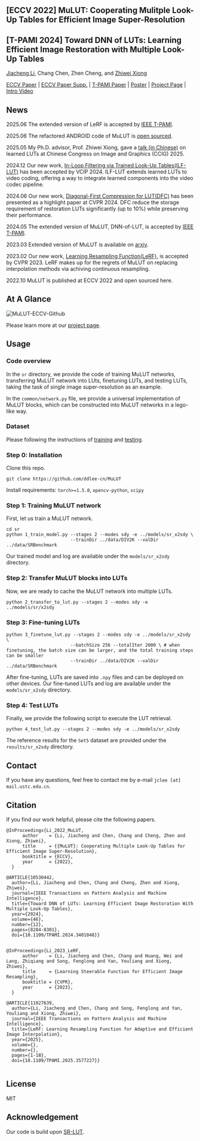 ## [ECCV 2022] MuLUT: Cooperating Mulitple Look-Up Tables for Efficient Image Super-Resolution
## [T-PAMI 2024] Toward DNN of LUTs: Learning Efficient Image Restoration with Multiple Look-Up Tables

[Jiacheng Li](http://ddlee-cn.github.io), Chang Chen, Zhen Cheng, and [Zhiwei Xiong](http://staff.ustc.edu.cn/~zwxiong)


[ECCV Paper](https://www.ecva.net/papers/eccv_2022/papers_ECCV/papers/136780234.pdf) | [ECCV Paper Supp.](https://www.ecva.net/papers/eccv_2022/papers_ECCV/papers/136780234-supp.pdf) | [T-PAMI Paper](https://ieeexplore.ieee.org/document/10530442/) | [Poster](https://mulut.pages.dev/static/MuLUT-Poster-ECCV22.pdf) | [Project Page](https://mulut.pages.dev) | [Intro Video](https://youtu.be/xmvQYW7dtaE)

## News


2025.06 The extended version of LeRF is accepted by [IEEE T-PAMI](https://ieeexplore.ieee.org/document/11027639).

2025.06 The refactored ANDROID code of MuLUT is [open sourced](https://github.com/ddlee-cn/MuLUT-Android).

2025.05 My Ph.D. advisor, Prof. Zhiwei Xiong, gave a [talk (in Chinese)](https://ccig.csig.org.cn/2025/6874/list.html#:~:text=%E6%8A%A5%E5%91%8A%E9%A2%98%E7%9B%AE%EF%BC%9A%20%E5%9F%BA%E4%BA%8E%E5%8F%AF%E5%AD%A6%E4%B9%A0%E6%9F%A5%E6%89%BE%E8%A1%A8%E7%9A%84%E9%AB%98%E6%95%88%E5%9B%BE%E5%83%8F%E5%A4%84%E7%90%86) on learned LUTs at Chinese Congress on Image and Graphics (CCIG) 2025.

2024.12 Our new work, [In-Loop Filtering via Trained Look-Up Tables(ILF-LUT)](https://ieeexplore.ieee.org/abstract/document/10849824) has been accepted by VCIP 2024. ILF-LUT extends learned LUTs to video coding, offering a way to integrate learned components into the video codec pipeline.

2024.06 Our new work, [Diagonal-First Compression for LUT(DFC)](https://openaccess.thecvf.com/content/CVPR2024/html/Li_Look-Up_Table_Compression_for_Efficient_Image_Restoration_CVPR_2024_paper.html) has been presented as a highlight paper at CVPR 2024. DFC reduce the storage requirement of restoration LUTs significantly (up to 10%) while preserving their performance.

2024.05 The extended version of MuLUT, DNN-of-LUT, is accepted by [IEEE T-PAMI](https://ieeexplore.ieee.org/document/10530442/).

2023.03 Extended version of MuLUT is available on [arxiv](https://arxiv.org/abs/2303.14506).

2023.02 Our new work, [Learning Resampling Function(LeRF)](https://lerf.pages.dev), is accepted by CVPR 2023. LeRF makes up for the regrets of MuLUT on replacing interpolation methods via achiving continuous resampling.

2022.10 MuLUT is published at ECCV 2022 and open sourced here.

## At A Glance

![MuLUT-ECCV-Github](./docs/MuLUT-At-A-Glance.png)

Please learn more at our [project page](https://mulut.pages.dev).

## Usage

### Code overview

In the `sr` directory, we provide the code of training MuLUT networks, transferring MuLUT network into LUts, finetuning LUTs, and testing LUTs, taking the task of single image super-resolution as an example. 

In the `common/network.py` file, we provide a universal implementation of MuLUT blocks, which can be constructed into MuLUT networks in a lego-like way.

### Dataset

Please following the instructions of [training](./data/DIV2K/README.md) and [testing](./data/SRBenchmark/README.md).

### Step 0: Installation

Clone this repo.

```
git clone https://github.com/ddlee-cn/MuLUT
```

Install requirements: `torch>=1.5.0`, `opencv-python`, `scipy`


### Step 1: Training MuLUT network

First, let us train a MuLUT network.

```
cd sr
python 1_train_model.py --stages 2 --modes sdy -e ../models/sr_x2sdy \
                        --trainDir ../data/DIV2K --valDir ../data/SRBenchmark
```
Our trained model and log are available under the `models/sr_x2sdy` directory.

### Step 2: Transfer MuLUT blocks into LUTs

Now, we are ready to cache the MuLUT network into multiple LUTs.

```
python 2_transfer_to_lut.py --stages 2 --modes sdy -e ../models/sr/x2sdy
```


### Step 3: Fine-tuning LUTs

```
python 3_finetune_lut.py --stages 2 --modes sdy -e ../models/sr_x2sdy \
                        --batchSize 256 --totalIter 2000 \ # when finetuning, the batch size can be larger, and the total training steps can be smaller 
                        --trainDir ../data/DIV2K --valDir ../data/SRBenchmark
```

After fine-tuning, LUTs are saved into `.npy` files and can be deployed on other devices. Our fine-tuned LUTs and log are available under the `models/sr_x2sdy` directory.


### Step 4: Test LUTs

Finally, we provide the following script to execute the LUT retrieval.

```
python 4_test_lut.py --stages 2 --modes sdy -e ../models/sr_x2sdy
```

The reference results for the `Set5` dataset are provided under the `results/sr_x2sdy` directory.


## Contact
If you have any questions, feel free to contact me by e-mail `jclee [at] mail.ustc.edu.cn`.


## Citation
If you find our work helpful, please cite the following papers.

```
@InProceedings{Li_2022_MuLUT,
      author    = {Li, Jiacheng and Chen, Chang and Cheng, Zhen and Xiong, Zhiwei},
      title     = {{MuLUT}: Cooperating Multiple Look-Up Tables for Efficient Image Super-Resolution},
      booktitle = {ECCV},
      year      = {2022},
  }
  
@ARTICLE{10530442,
  author={Li, Jiacheng and Chen, Chang and Cheng, Zhen and Xiong, Zhiwei},
  journal={IEEE Transactions on Pattern Analysis and Machine Intelligence}, 
  title={Toward DNN of LUTs: Learning Efficient Image Restoration With Multiple Look-Up Tables}, 
  year={2024},
  volume={46},
  number={12},
  pages={8284-8301},
  doi={10.1109/TPAMI.2024.3401048}}


@InProceedings{Li_2023_LeRF,
      author    = {Li, Jiacheng and Chen, Chang and Huang, Wei and Lang, Zhiqiang and Song, Fenglong and Yan, Youliang and Xiong, Zhiwei},
      title     = {Learning Steerable Function for Efficient Image Resampling},
      booktitle = {CVPR},
      year      = {2023},
  }

@ARTICLE{11027639,
  author={Li, Jiacheng and Chen, Chang and Song, Fenglong and Yan, Youliang and Xiong, Zhiwei},
  journal={IEEE Transactions on Pattern Analysis and Machine Intelligence}, 
  title={LeRF: Learning Resampling Function for Adaptive and Efficient Image Interpolation}, 
  year={2025},
  volume={},
  number={},
  pages={1-18},
  doi={10.1109/TPAMI.2025.3577227}}


```


## License
MIT


## Acknowledgement

Our code is build upon [SR-LUT](https://github.com/yhjo09/SR-LUT).
